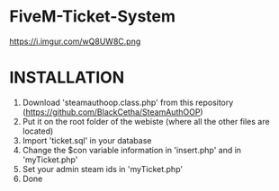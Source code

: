 # FiveM-Ticket-System

https://i.imgur.com/wQ8UW8C.png

# INSTALLATION
1) Download 'steamauthoop.class.php' from this repository (https://github.com/BlackCetha/SteamAuthOOP)
2) Put it on the root folder of the webiste (where all the other files are located)
3) Import 'ticket.sql' in your database
4) Change the $con variable information in 'insert.php' and in 'myTicket.php'
5) Set your admin steam ids in 'myTicket.php'
6) Done
